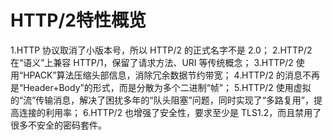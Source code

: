 # HTTP/2特性概览
1.HTTP 协议取消了小版本号，所以 HTTP/2 的正式名字不是 2.0；
2.HTTP/2 在“语义”上兼容 HTTP/1，保留了请求方法、URI 等传统概念；
3.HTTP/2 使用“HPACK”算法压缩头部信息，消除冗余数据节约带宽；
4.HTTP/2 的消息不再是“Header+Body”的形式，而是分散为多个二进制“帧”；
5.HTTP/2 使用虚拟的“流”传输消息，解决了困扰多年的“队头阻塞”问题，同时实现了“多路复用”，提高连接的利用率；
6.HTTP/2 也增强了安全性，要求至少是 TLS1.2，而且禁用了很多不安全的密码套件。
